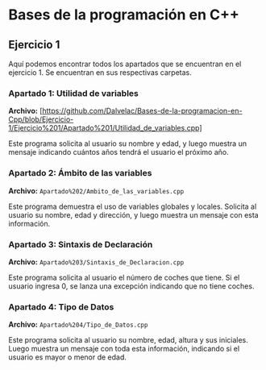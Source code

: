 # Bases de la programación en C++

## Ejercicio 1

Aquí podemos encontrar todos los apartados que se encuentran en el ejercicio 1. Se encuentran en sus respectivas carpetas.

### Apartado 1: Utilidad de variables

**Archivo:** [https://github.com/Dalvelac/Bases-de-la-programacion-en-Cpp/blob/Ejercicio-1/Ejercicio%201/Apartado%201/Utilidad_de_variables.cpp]

Este programa solicita al usuario su nombre y edad, y luego muestra un mensaje indicando cuántos años tendrá el usuario el próximo año.

### Apartado 2: Ámbito de las variables

**Archivo:** `Apartado%202/Ambito_de_las_variables.cpp`

Este programa demuestra el uso de variables globales y locales. Solicita al usuario su nombre, edad y dirección, y luego muestra un mensaje con esta información.

### Apartado 3: Sintaxis de Declaración

**Archivo:** `Apartado%203/Sintaxis_de_Declaracion.cpp`

Este programa solicita al usuario el número de coches que tiene. Si el usuario ingresa 0, se lanza una excepción indicando que no tiene coches.

### Apartado 4: Tipo de Datos

**Archivo:** `Apartado%204/Tipo_de_Datos.cpp`

Este programa solicita al usuario su nombre, edad, altura y sus iniciales. Luego muestra un mensaje con toda esta información, indicando si el usuario es mayor o menor de edad.